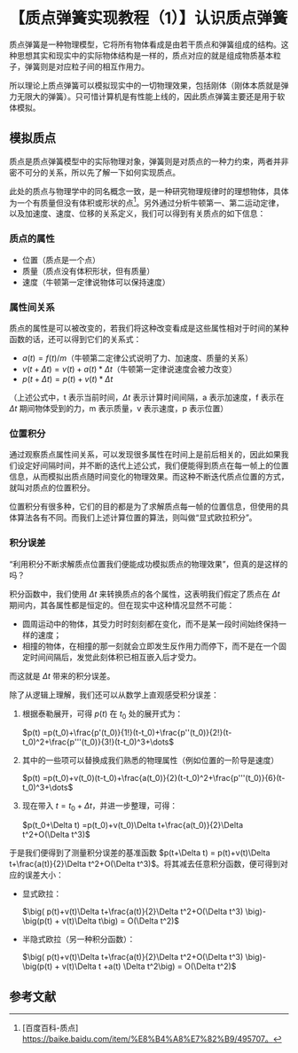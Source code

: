 # 【质点弹簧实现教程（1）】认识质点弹簧

质点弹簧是一种物理模型，它将所有物体看成是由若干质点和弹簧组成的结构。这种思想其实和现实中的实际物体结构是一样的，质点对应的就是组成物质基本粒子，弹簧则是对应粒子间的相互作用力。

所以理论上质点弹簧可以模拟现实中的一切物理效果，包括刚体（刚体本质就是弹力无限大的弹簧）。只可惜计算机是有性能上线的，因此质点弹簧主要还是用于软体模拟。

## 模拟质点

质点是质点弹簧模型中的实际物理对象，弹簧则是对质点的一种力约束，两者并非密不可分的关系，所以先了解一下如何实现质点。

此处的质点与物理学中的同名概念一致，是一种研究物理规律时的理想物体，具体为一个有质量但没有体积或形状的点[^1]。另外通过分析牛顿第一、第二运动定律，以及加速度、速度、位移的关系定义，我们可以得到有关质点的如下信息：

### 质点的属性

- 位置（质点是一个点）
- 质量（质点没有体积形状，但有质量）
- 速度（牛顿第一定律说物体可以保持速度）

### 属性间关系

质点的属性是可以被改变的，若我们将这种改变看成是这些属性相对于时间的某种函数的话，还可以得到它们的关系式：

- $a(t)=f(t)/m$（牛顿第二定律公式说明了力、加速度、质量的关系）
- $v(t+\Delta t)=v(t) + a(t) * \Delta t$（牛顿第一定律说速度会被力改变）
- $p(t + \Delta t)=p(t) + v(t)*\Delta t$

（上述公式中，t 表示当前时间，$\Delta t$ 表示计算时间间隔，a 表示加速度，f 表示在 $\Delta t$ 期间物体受到的力，m 表示质量，v 表示速度，p 表示位置）

### 位置积分

通过观察质点属性间关系，可以发现很多属性在时间上是前后相关的，因此如果我们设定好间隔时间，并不断的迭代上述公式，我们便能得到质点在每一帧上的位置信息，从而模拟出质点随时间变化的物理效果。而这种不断迭代质点位置的方式，就叫对质点的位置积分。

位置积分有很多种，它们的目的都是为了求解质点每一帧的位置信息，但使用的具体算法各有不同。而我们上述计算位置的算法，则叫做“显式欧拉积分”。

### 积分误差

“利用积分不断求解质点位置我们便能成功模拟质点的物理效果”，但真的是这样的吗？

积分函数中，我们使用 $\Delta t$ 来转换质点的各个属性，这表明我们假定了质点在 $\Delta t$ 期间内，其各属性都是恒定的。但在现实中这种情况显然不可能：

- 圆周运动中的物体，其受力时时刻刻都在变化，而不是某一段时间始终保持一样的速度；
- 相撞的物体，在相撞的那一刻就会立即发生反作用力而停下，而不是在一个固定时间间隔后，发觉此刻体积已相互嵌入后才受力。

而这就是 $\Delta t$ 带来的积分误差。

除了从逻辑上理解，我们还可以从数学上直观感受积分误差：

1.  根据泰勒展开，可得 $p(t)$ 在 $t_0$ 处的展开式为：

    $p(t) =p(t_0)+\frac{p'(t_0)}{1!}(t-t_0)+\frac{p''(t_0)}{2!}(t-t_0)^2+\frac{p'''(t_0)}{3!}(t-t_0)^3+\dots$

2.  其中的一些项可以替换成我们熟悉的物理属性（例如位置的一阶导是速度）

    $p(t) =p(t_0)+v(t_0)(t-t_0)+\frac{a(t_0)}{2}(t-t_0)^2+\frac{p'''(t_0)}{6}(t-t_0)^3+\dots$

3.  现在带入 $t=t_0+\Delta t$，并进一步整理，可得：

    $p(t_0+\Delta t) =p(t_0)+v(t_0)\Delta t+\frac{a(t_0)}{2}\Delta t^2+O(\Delta t^3)$

于是我们便得到了测量积分误差的基准函数 $p(t+\Delta t) = p(t)+v(t)\Delta t+\frac{a(t)}{2}\Delta t^2+O(\Delta t^3)$。将其减去任意积分函数，便可得到对应的误差大小：

- 显式欧拉：

  $\big( p(t)+v(t)\Delta t+\frac{a(t)}{2}\Delta t^2+O(\Delta t^3) \big)- \big(p(t) + v(t)\Delta t\big) = O(\Delta t^2)$

- 半隐式欧拉（另一种积分函数）：

  $\big( p(t)+v(t)\Delta t+\frac{a(t)}{2}\Delta t^2+O(\Delta t^3) \big)- \big(p(t) + v(t)\Delta t +a(t) \Delta t^2\big) = O(\Delta t^2)$

## 参考文献

[^1]: [百度百科-质点] https://baike.baidu.com/item/%E8%B4%A8%E7%82%B9/495707。
